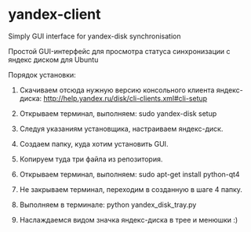 yandex-client
=============

Simply GUI interface for yandex-disk synchronisation

Простой GUI-интерфейс для просмотра статуса синхронизации с яндекс диском для Ubuntu

Порядок установки:

1. Скачиваем отсюда нужную версию консольного клиента яндекс-диска:
http://help.yandex.ru/disk/cli-clients.xml#cli-setup

2. Открываем терминал, выполняем:
sudo yandex-disk setup

3. Следуя указаниям установщика, настраиваем яндекс-диск.

4. Создаем папку, куда хотим установить GUI.

5. Копируем туда три файла из репозитория.

6. Открываем терминал, выполняем:
sudo apt-get install python-qt4

7. Не закрываем терминал, переходим в созданную в шаге 4 папку.

8. Выполняем в терминале:
python yandex_disk_tray.py

9. Наслаждаемся видом значка яндекс-диска в трее и менюшки :)
